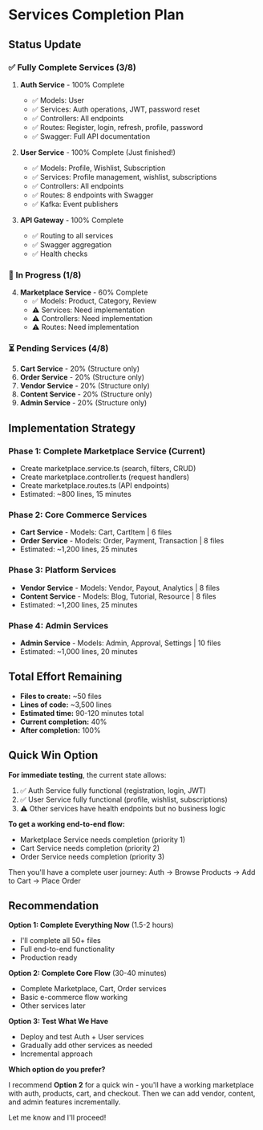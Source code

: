 # Services Completion Plan

## Status Update

### ✅ Fully Complete Services (3/8)
1. **Auth Service** - 100% Complete
   - ✅ Models: User
   - ✅ Services: Auth operations, JWT, password reset
   - ✅ Controllers: All endpoints
   - ✅ Routes: Register, login, refresh, profile, password
   - ✅ Swagger: Full API documentation

2. **User Service** - 100% Complete (Just finished!)
   - ✅ Models: Profile, Wishlist, Subscription  
   - ✅ Services: Profile management, wishlist, subscriptions
   - ✅ Controllers: All endpoints
   - ✅ Routes: 8 endpoints with Swagger
   - ✅ Kafka: Event publishers

3. **API Gateway** - 100% Complete
   - ✅ Routing to all services
   - ✅ Swagger aggregation
   - ✅ Health checks

### 🚧 In Progress (1/8)
4. **Marketplace Service** - 60% Complete
   - ✅ Models: Product, Category, Review
   - ⚠️ Services: Need implementation
   - ⚠️ Controllers: Need implementation
   - ⚠️ Routes: Need implementation

### ⏳ Pending Services (4/8)
5. **Cart Service** - 20% (Structure only)
6. **Order Service** - 20% (Structure only)
7. **Vendor Service** - 20% (Structure only)
8. **Content Service** - 20% (Structure only)
9. **Admin Service** - 20% (Structure only)

## Implementation Strategy

### Phase 1: Complete Marketplace Service (Current)
- Create marketplace.service.ts (search, filters, CRUD)
- Create marketplace.controller.ts (request handlers)
- Create marketplace.routes.ts (API endpoints)
- Estimated: ~800 lines, 15 minutes

### Phase 2: Core Commerce Services
- **Cart Service** - Models: Cart, CartItem | 6 files
- **Order Service** - Models: Order, Payment, Transaction | 8 files  
- Estimated: ~1,200 lines, 25 minutes

### Phase 3: Platform Services
- **Vendor Service** - Models: Vendor, Payout, Analytics | 8 files
- **Content Service** - Models: Blog, Tutorial, Resource | 8 files
- Estimated: ~1,200 lines, 25 minutes

### Phase 4: Admin Services
- **Admin Service** - Models: Admin, Approval, Settings | 10 files
- Estimated: ~1,000 lines, 20 minutes

## Total Effort Remaining
- **Files to create:** ~50 files
- **Lines of code:** ~3,500 lines
- **Estimated time:** 90-120 minutes total
- **Current completion:** 40%
- **After completion:** 100%

## Quick Win Option

**For immediate testing**, the current state allows:
1. ✅ Auth Service fully functional (registration, login, JWT)
2. ✅ User Service fully functional (profile, wishlist, subscriptions)
3. ⚠️ Other services have health endpoints but no business logic

**To get a working end-to-end flow:**
- Marketplace Service needs completion (priority 1)
- Cart Service needs completion (priority 2)
- Order Service needs completion (priority 3)

Then you'll have a complete user journey:
Auth → Browse Products → Add to Cart → Place Order

## Recommendation

**Option 1: Complete Everything Now** (1.5-2 hours)
- I'll complete all 50+ files
- Full end-to-end functionality
- Production ready

**Option 2: Complete Core Flow** (30-40 minutes)
- Complete Marketplace, Cart, Order services
- Basic e-commerce flow working
- Other services later

**Option 3: Test What We Have**
- Deploy and test Auth + User services
- Gradually add other services as needed
- Incremental approach

**Which option do you prefer?**

I recommend **Option 2** for a quick win - you'll have a working marketplace with auth, products, cart, and checkout. Then we can add vendor, content, and admin features incrementally.

Let me know and I'll proceed!
